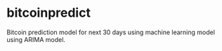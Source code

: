 # bitcoinpredict
Bitcoin prediction model for next 30 days using machine learning model using ARIMA model. 
